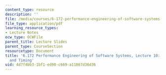 ```yaml
---
content_type: resource
description: ''
file: /media/courses/6-172-performance-engineering-of-software-systems-fall-2018/4d7f4bb31bf1ed90c669a11867d36d36_MIT6_172F18_lec10.pdf
file_type: application/pdf
learning_resource_types:
- Lecture Notes
ocw_type: OCWFile
parent_title: Lecture Slides
parent_type: CourseSection
resourcetype: Document
title: '6.172 Performance Engineering of Software Systems, Lecture 10: Measurement
  and Timing'
uid: 4d7f4bb3-1bf1-ed90-c669-a11867d36d36
---
```

